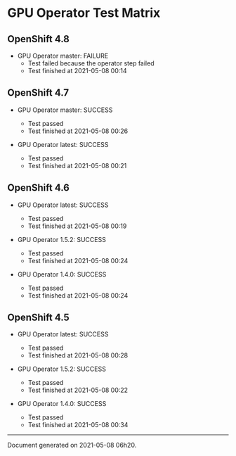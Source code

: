 
GPU Operator Test Matrix
========================

OpenShift 4.8
-------------

* GPU Operator master: FAILURE
  - Test failed because the operator step failed
  - Test finished at 2021-05-08 00:14

OpenShift 4.7
-------------

* GPU Operator master: SUCCESS
  - Test passed
  - Test finished at 2021-05-08 00:26

* GPU Operator latest: SUCCESS
  - Test passed
  - Test finished at 2021-05-08 00:21

OpenShift 4.6
-------------

* GPU Operator latest: SUCCESS
  - Test passed
  - Test finished at 2021-05-08 00:19

* GPU Operator 1.5.2: SUCCESS
  - Test passed
  - Test finished at 2021-05-08 00:24

* GPU Operator 1.4.0: SUCCESS
  - Test passed
  - Test finished at 2021-05-08 00:24

OpenShift 4.5
-------------

* GPU Operator latest: SUCCESS
  - Test passed
  - Test finished at 2021-05-08 00:28

* GPU Operator 1.5.2: SUCCESS
  - Test passed
  - Test finished at 2021-05-08 00:22

* GPU Operator 1.4.0: SUCCESS
  - Test passed
  - Test finished at 2021-05-08 00:34


---
Document generated on 2021-05-08 06h20.
